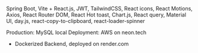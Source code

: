 Spring Boot, Vite + React.js, JWT, TailwindCSS, React icons, React Motions, Axios, React Router DOM, React Hot toast, Chart.js, React query, Material UI, day.js, react-copy-to-clipboard, react-loader-spinner

Production: MySQL local
Deployment: AWS on neon.tech

- Dockerized Backend, deployed on render.com